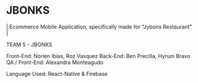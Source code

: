 # JBONKS
| Ecommerce Mobile Application, specifically made for "Jybons Restaurant" |

TEAM 5 - JBONKS

Front-End: Norien Ibias, Roz Vasquez
Back-End: Ben Precilla, Hyrum Bravo
QA / Front-End: Alexandra Monteagudo 


Language Used: React-Native & Firebase
